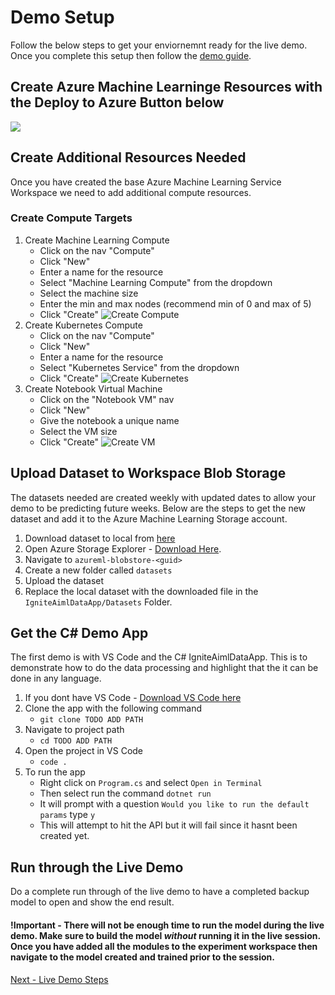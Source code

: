 # Demo Setup
Follow the below steps to get your enviornemnt ready for the live demo. Once you complete this setup then follow the [demo guide](demoguide.md).

## Create Azure Machine Learninge Resources with the Deploy to Azure Button below
<a href="https://portal.azure.com/#create/Microsoft.Template/uri/https%3A%2F%2Fraw.githubusercontent.com%2Fcassieview%2Fignite-learning-paths-training-aiml%2Fmaster%2Faiml30%2Fdeploy.json" rel="nofollow">
 <img src="https://camo.githubusercontent.com/9285dd3998997a0835869065bb15e5d500475034/687474703a2f2f617a7572656465706c6f792e6e65742f6465706c6f79627574746f6e2e706e67" data-canonical-src="http://azuredeploy.net/deploybutton.png" style="max-width:100%;">
</a>

## Create Additional Resources Needed
Once you have created the base Azure Machine Learning Service Workspace we need to add additional compute resources.
### Create Compute Targets
1. Create Machine Learning Compute
    * Click on the nav "Compute"
    * Click "New"
    * Enter a name for the resource
    * Select "Machine Learning Compute" from the dropdown
    * Select the machine size
    * Enter the min and max nodes (recommend min of 0 and max of 5)
    * Click "Create"
    ![Create Compute](https://globaleventcdn.blob.core.windows.net/assets/aiml/aiml30/CreateMlCompute.gif)
2. Create Kubernetes Compute
    * Click on the nav "Compute"
    * Click "New"
    * Enter a name for the resource
    * Select "Kubernetes Service" from the dropdown
    * Click "Create"
    ![Create Kubernetes](https://globaleventcdn.blob.core.windows.net/assets/aiml/aiml30/CreateKubService.gif)
3. Create Notebook Virtual Machine
    * Click on the "Notebook VM" nav
    * Click "New"
    * Give the notebook a unique name
    * Select the VM size
    * Click "Create"
    ![Create VM](https://globaleventcdn.blob.core.windows.net/assets/aiml/aiml30/CreateNotebookVM.gif)


## Upload Dataset to Workspace Blob Storage
The datasets needed are created weekly with updated dates to allow your demo to be predicting future weeks. Below are the steps to get the new dataset and add it to the Azure Machine Learning Storage account.

1. Download dataset to local from [here](https://globaleventcdn.blob.core.windows.net/assets/aiml/aiml30/datasets/ForecastingData.csv)
2. Open Azure Storage Explorer - [Download Here](https://azure.microsoft.com/en-us/features/storage-explorer/).
3. Navigate to `azureml-blobstore-<guid>`
4. Create a new folder called `datasets`
5. Upload the dataset
6. Replace the local dataset with the downloaded file in the `IgniteAimlDataApp/Datasets` Folder.

## Get the C# Demo App
The first demo is with VS Code and the C# IgniteAimlDataApp. This is to demonstrate how to do the data processing and highlight that the it can be done in any language.

1. If you dont have VS Code - [Download VS Code here](https://code.visualstudio.com/download)
2. Clone the app with the following command
    * `git clone TODO ADD PATH`
3. Navigate to project path
    * `cd TODO ADD PATH`
4. Open the project in VS Code
    * `code .`
5. To run the app
    * Right click on `Program.cs` and select `Open in Terminal`
    * Then select run the command `dotnet run`
    * It will prompt with a question `Would you like to run the default params` type `y`
    * This will attempt to hit the API but it will fail since it hasnt been created yet.

## Run through the Live Demo
Do a complete run through of the live demo to have a completed backup model to open and show the end result.

#### !Important - There will not be enough time to run the model during the live demo. Make sure to build the model _without_ running it in the live session. Once you have added all the modules to the experiment workspace then navigate to the model created and trained prior to the session.

[Next - Live Demo Steps](demoguide.md)